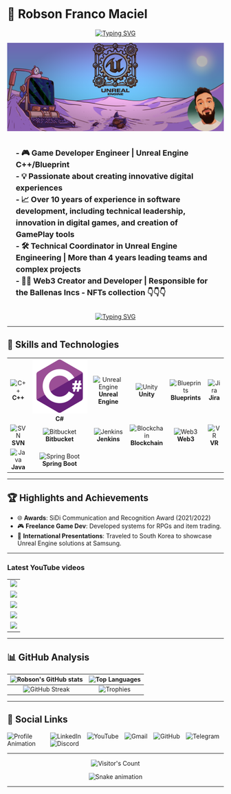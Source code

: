 # 👾 Robson Franco Maciel  

<p align="center">
  <a href="https://github.com/DenverCoder1/readme-typing-svg">
    <img src="https://readme-typing-svg.demolab.com/?lines=💡%20Passionate%20about%20creating%20immersive%20experiences%20with%20Unreal%20Engine;🎮%20Developing%20innovative%20projects%20in%20UE5;🛠️%20Creating%20tools%20and%20systems%20for%20advanced%20GamePlay;🌍%20Turning%20ideas%20into%20immersive%20worlds%20with%20Unreal%20Engine;🚀%20Over%2010%20years%20of%20dedication%20to%20technology%20and%20innovation%20in%20games&font=Fira%20Code&center=true&width=1000&height=50&color=FF5733&vCenter=true&pause=1500&size=24" alt="Typing SVG">
  </a>
</p>

<a href="https://eddiejaoude.substack.com/p/links" target="_blank"><img src="https://raw.githubusercontent.com/RobsonMaciel/RobsonMaciel/main/developerbg.png" /></a>

<div style="flex: 1; padding: 20px;">
  <p style="font-size: 18px; font-weight: bold; line-height: 1.5; margin: 0;">
    - 🎮 <strong>Game Developer Engineer</strong> | Unreal Engine C++/Blueprint<br>
    - 💡 <strong>Passionate about creating innovative digital experiences</strong><br>
    - 📈 <strong>Over 10 years of experience in software development</strong>, including technical leadership, innovation in digital games, and creation of GamePlay tools<br>
    - 🛠️ <strong>Technical Coordinator in Unreal Engine Engineering</strong> | More than 4 years leading teams and complex projects<br>
    - 🧑‍💻 <strong>Web3 Creator and Developer</strong> | Responsible for the Ballenas Incs - NFTs collection 👇👇👇
  </p>
</div>
<p align="center">
  <a href="https://kujiraclubnft.com" title="Opens in a new tab">
    <img src="https://readme-typing-svg.demolab.com/?lines=🐋+Check+out+my+NFT+Collection!+Click+here!&font=Fira%20Code&center=true&width=650&height=60&color=0D6EFD&vCenter=true&pause=1500&size=24" alt="Typing SVG">
  </a>
</p>

---

## 🚀 Skills and Technologies
<table> 
<tr> 
  <td align="center"><img src="https://img.icons8.com/color/48/000000/c-plus-plus-logo.png" alt="C++"/><br><b>C++</b></td> 
  <td align="center"><img src="https://raw.githubusercontent.com/devicons/devicon/master/icons/csharp/csharp-original.svg" alt="C#"/><br><b>C#</b></td> 
  <td align="center"><img src="https://img.icons8.com/color/48/000000/unreal-engine.png" alt="Unreal Engine"/><br><b>Unreal Engine</b></td> 
  <td align="center"><img src="https://img.icons8.com/color/48/000000/unity.png" alt="Unity"/><br><b>Unity</b></td> 
  <td align="center"><img src="https://img.icons8.com/ios-filled/50/000000/blueprint.png" alt="Blueprints"/><br><b>Blueprints</b></td> 
  <td align="center"><img src="https://img.icons8.com/color/48/000000/jira.png" alt="Jira"/><br><b>Jira</b></td> 
</tr> 
<tr> 
  <td align="center"><img src="https://tortoisesvn.net/assets/img/TortoiseCheckout.a286e72d.png" alt="SVN" width="48"/><br><b>SVN</b>
  <td align="center"><img src="https://img.icons8.com/color/48/000000/bitbucket.png" alt="Bitbucket"/><br><b>Bitbucket</b></td> 
  <td align="center"><img src="https://img.icons8.com/color/48/000000/jenkins.png" alt="Jenkins"/><br><b>Jenkins</b></td> 
  <td align="center"><img src="https://img.icons8.com/color/48/000000/blockchain.png" alt="Blockchain"/><br><b>Blockchain</b></td> 
  <td align="center"><img src="https://img.icons8.com/fluency/48/000000/blockchain-technology.png" alt="Web3"/><br><b>Web3</b></td> 
  <td align="center"><img src="https://img.icons8.com/color/48/000000/virtual-reality.png" alt="VR"/><br><b>VR</b></td> 
</tr> 
<tr> 
  <td align="center"><img src="https://img.icons8.com/color/48/000000/java-coffee-cup-logo.png" alt="Java"/><br><b>Java</b></td> 
  <td align="center"><img src="https://img.icons8.com/color/48/000000/spring-logo.png" alt="Spring Boot"/><br><b>Spring Boot</b></td>
</tr> 
</table>



---

## 🏆 Highlights and Achievements
- 🌐 **Awards**: SiDi Communication and Recognition Award (2021/2022)  
- 🎮 **Freelance Game Dev**: Developed systems for RPGs and item trading.  
- 📢 **International Presentations**: Traveled to South Korea to showcase Unreal Engine solutions at Samsung.  

---

### Latest YouTube videos
<table>
<!-- YOUTUBE-VIDEOS-LIST:START -->
<tr>
  <td><a href="https://www.youtube.com/watch?v=08TSeFGwcPU"><img width="140px" src="https://i.ytimg.com/vi/08TSeFGwcPU/mqdefault.jpg"></a></td>
  <!-- <td><a href="https://www.youtube.com/watch?v=08TSeFGwcPU">Generate unit tests with EarlyAI</a> (Oct 30, 2024)<br/></td> -->
</tr>

<tr>
  <td><a href="https://www.youtube.com/watch?v=U8QUZ7xllMg"><img width="140px" src="https://i.ytimg.com/vi/U8QUZ7xllMg/mqdefault.jpg"></a></td>
  <!-- <td><a href="https://www.youtube.com/watch?v=U8QUZ7xllMg">Stop creating Typescript interfaces manually &lpar;use quicktype&rpar;</a> (Oct 16, 2024)<br/></td> -->
</tr>

<tr>
  <td><a href="https://www.youtube.com/watch?v=3KrSj7YGDNo"><img width="140px" src="https://i.ytimg.com/vi/3KrSj7YGDNo/mqdefault.jpg"></a></td>
  <!-- <td><a href="https://www.youtube.com/watch?v=3KrSj7YGDNo">Contribute to GitLab for Hacktoberfest!</a> (Oct 6, 2024)<br/></td> -->
</tr>

<tr>
  <td><a href="https://www.youtube.com/watch?v=vcgR1FJsGno"><img width="140px" src="https://i.ytimg.com/vi/vcgR1FJsGno/mqdefault.jpg"></a></td>
  <!-- <td><a href="https://www.youtube.com/watch?v=vcgR1FJsGno">Mock out OAuth Provider using MswJS &lpar;NextJS and Next-Auth&rpar;</a> (Sep 29, 2024)<br/></td> -->
</tr>

<tr>
  <td><a href="https://www.youtube.com/watch?v=VAilSmYbg3o"><img width="140px" src="https://i.ytimg.com/vi/VAilSmYbg3o/mqdefault.jpg"></a></td>
  <!-- <td><a href="https://www.youtube.com/watch?v=VAilSmYbg3o">Mock out OAuth Provider using MswJS &lpar;NextJS and Next-Auth&rpar;</a> (Sep 29, 2024)<br/></td> -->
</tr>

<!-- YOUTUBE-VIDEOS-LIST:END -->
</table>

---
## 📊 GitHub Analysis
| ![Robson's GitHub stats](https://github-readme-stats.vercel.app/api?username=robsonfmaciel&show_icons=true&theme=radical) | ![Top Languages](https://github-readme-stats.vercel.app/api/top-langs/?username=robsonfmaciel&layout=compact&theme=radical) |
| :---: | :---: |
| ![GitHub Streak](https://github-readme-streak-stats.herokuapp.com/?user=robsonmaciel&theme=radical) | ![Trophies](https://github-profile-trophy.vercel.app/?username=robsonmaciel&theme=radical&no-bg=true&row=2&column=4) |

---

## 🔗 Social Links
<div style="display: flex; align-items: center; justify-content: center;">
  <div style="display: flex; align-items: center; margin-right: 20px;">
    <img src="https://kujiraclubnft.com/assets/images/developer/developer.png" alt="Profile Animation" width="70" style="margin-right: 10px;">    
  </div>
  <div>
    <a href="https://www.linkedin.com/in/robson-franco-maciel-22923659/" style="text-decoration: none; margin-right: 10px;">
      <img src="https://img.icons8.com/color/48/000000/linkedin.png" alt="LinkedIn" title="LinkedIn" />
    </a>
    <a href="https://www.youtube.com/channel/UCLYIUO-gGHgVm4d3UZNBaew" style="text-decoration: none; margin-right: 10px;">
      <img src="https://img.icons8.com/color/48/000000/youtube-play.png" alt="YouTube" title="YouTube" />
    </a>
    <a href="mailto:robson.indie@gmail.com" style="text-decoration: none; margin-right: 10px;">
      <img src="https://img.icons8.com/color/48/000000/gmail--v1.png" alt="Gmail" title="Gmail" />
    </a>
    <a href="https://github.com/RobsonMaciel" style="text-decoration: none; margin-right: 10px;">
      <img src="https://img.icons8.com/material-outlined/48/000000/github.png" alt="GitHub" title="GitHub" />
    </a>
    <a href="https://t.me/RobsonGameDev" style="text-decoration: none; margin-right: 10px;">
      <img src="https://img.icons8.com/color/48/000000/telegram-app--v1.png" alt="Telegram" title="Telegram" />
    </a>
    <a href="https://discord.com/users/robson.83" style="text-decoration: none;">
      <img src="https://img.icons8.com/color/48/000000/discord-logo.png" alt="Discord" title="Discord" />
    </a>
  </div>
</div>

---

<div align="center">
  <img src="https://profile-counter.glitch.me/robsonfmaciel/count.svg" alt="Visitor's Count">
  
  ![Snake animation](https://github.com/robsonmaciel/robsonmaciel/blob/output/github-contribution-grid-snake.svg)
</div>

---
